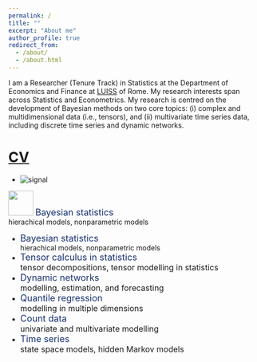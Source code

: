 ```yaml
---
permalink: /
title: ""
excerpt: "About me"
author_profile: true
redirect_from: 
  - /about/
  - /about.html
---
```


I am a Researcher (Tenure Track) in Statistics at the Department of Economics and Finance at [LUISS](https://economiaefinanza.luiss.it) of Rome. My research interests span across Statistics and Econometrics. My research is centred on the development of Bayesian methods on two core topics: (i) complex and multidimensional data (i.e., tensors), and (ii) multivariate time series data, including discrete time series and dynamic networks.


<!-- [CV page](https://matteoiacopini.github.io/cv) -->

[CV](files/CV_IacopiniMatteo.pdf)
======
* ![signal](signal.svg)
<img src="signal.svg" width="50" height="50">
	<font size="4" style="color:#18316F">Bayesian statistics</font><br />
  	hierachical models, nonparametric models



<ul class="feature-icons">
  <li class="fa-signal"><font size="4" style="color:#18316F">Bayesian statistics</font><br />
  hierachical models, nonparametric models
  </li> <!-- fa-signal -->

  <li class="fa-cubes"><font size="4" style="color:#18316F">Tensor calculus in statistics</font><br />
  <font size="3">tensor decompositions, tensor modelling in statistics</font>
  </li>

  <li class="fa-share-alt"><font size="4" style="color:#18316F">Dynamic networks</font><br />
  <font size="3">modelling, estimation, and forecasting</font>
  </li>

  <li class="fa-area-chart"><font size="4" style="color:#18316F">Quantile regression</font><br/>
  <font size="3">modelling in multiple dimensions</font>
  </li>

  <li class="fa-braille"><font size="4" style="color:#18316F">Count data</font><br/>
  <font size="3">univariate and multivariate modelling</font>
  </li>

  <li class="fa-line-chart"><font size="4" style="color:#18316F">Time series</font><br/>
  <font size="3">state space models, hidden Markov models</font>
  </li>
</ul>


<!-- Create content & metadata
------
The structured data about a talk is used to generate the list of talks on the [Talks page](https://academicpages.github.io/talks), each [individual page](https://academicpages.github.io/talks/2012-03-01-talk-1) for specific talks, the talks section for the [CV page](https://academicpages.github.io/cv), and the [map of places you've given a talk](https://matteoiacopini.github.io/talkmap.html) (if you run this [python file](https://github.com/academicpages/academicpages.github.io/blob/master/talkmap.py) or [Jupyter notebook](https://github.com/academicpages/academicpages.github.io/blob/master/talkmap.ipynb), which creates the HTML for the map based on the contents of the _talks directory). -->
